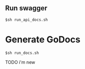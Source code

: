 ## Run swagger
```
$sh run_api_docs.sh
```

# Generate GoDocs
```
$sh run_docs.sh
```

TODO
i'm new
